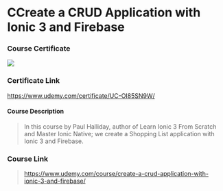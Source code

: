 # CCreate a CRUD Application with Ionic 3 and Firebase

### Course Certificate
![](https://udemy-certificate.s3.amazonaws.com/image/UC-OI85SN9W.jpg?l=null)

### Certificate Link
https://www.udemy.com/certificate/UC-OI85SN9W/

#### Course Description
> In this course by Paul Halliday, author of Learn Ionic 3 From Scratch and Master Ionic Native; we create a Shopping List application with Ionic 3 and Firebase. 

### Course Link
> https://www.udemy.com/course/create-a-crud-application-with-ionic-3-and-firebase/
